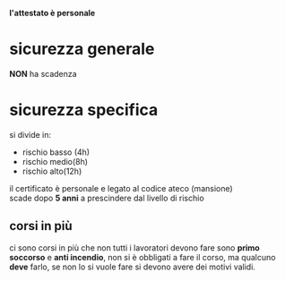 **l'attestato è personale**


# sicurezza generale
**NON** ha scadenza

# sicurezza specifica
si divide in:
- rischio basso (4h)
- rischio medio(8h)
- rischio alto(12h)

il certificato è personale e legato al codice ateco (mansione)  
scade dopo **5 anni** a prescindere dal livello di rischio

## corsi in più

ci sono corsi in più che non tutti i lavoratori devono fare sono **primo soccorso** e **anti incendio**, non si è obbligati a fare il corso, ma qualcuno **deve** farlo, se non lo si vuole fare si devono avere dei motivi validi.

